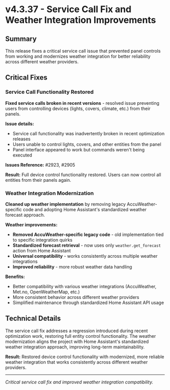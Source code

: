 # v4.3.37 - Service Call Fix and Weather Integration Improvements

## Summary

This release fixes a critical service call issue that prevented panel controls from working
and modernizes weather integration for better reliability across different weather providers.

## Critical Fixes

### Service Call Functionality Restored

**Fixed service calls broken in recent versions** - resolved issue preventing users from controlling
devices (lights, covers, climate, etc.) from their panels.

**Issue details:**
- Service call functionality was inadvertently broken in recent optimization releases
- Users unable to control lights, covers, and other entities from the panel
- Panel interface appeared to work but commands weren't being executed

**Issues Reference:** #2923, #2905

**Result:** Full device control functionality restored. Users can now control all entities from their panels again.

### Weather Integration Modernization

**Cleaned up weather implementation** by removing legacy AccuWeather-specific code
and adopting Home Assistant's standardized weather forecast approach.

**Weather improvements:**
- **Removed AccuWeather-specific legacy code** - old implementation tied to specific integration quirks
- **Standardized forecast retrieval** - now uses only `weather.get_forecast` action from Home Assistant
- **Universal compatibility** - works consistently across multiple weather integrations
- **Improved reliability** - more robust weather data handling

**Benefits:**
- Better compatibility with various weather integrations (AccuWeather, Met.no, OpenWeatherMap, etc.)
- More consistent behavior across different weather providers
- Simplified maintenance through standardized Home Assistant API usage

## Technical Details

The service call fix addresses a regression introduced during recent optimization work,
restoring full entity control functionality. The weather modernization aligns the project
with Home Assistant's standardized weather integration approach, improving long-term maintainability.

**Result:** Restored device control functionality with modernized, more reliable weather integration
that works consistently across different weather providers.

---

*Critical service call fix and improved weather integration compatibility.*

